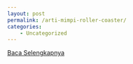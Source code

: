 ```yaml
---
layout: post
permalink: /arti-mimpi-roller-coaster/
categories:
    - Uncategorized
---
```


[Baca Selengkapnya](/06)